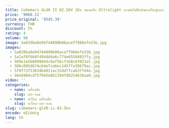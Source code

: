 ```yaml
---
title: Cubemars GL40 II 82.5KV 16v ขนาดเล็ก Ultralight แรงดันไฟฟ้าต่ําขนาดใหญ่เพลากลวง DC Brushless Servo Outrunner Gimbal มอเตอร์
price: '9068.11'
price_original: '9545.39'
currency: THB
discount: 5%
rating: 4
volume: 98
image: Sa039ba0e94744890b06aceff986efe33b.jpg
images:
  - Sa039ba0e94744890b06aceff986efe33b.jpg
  - Sa2af8f6b9f494dd4a6c774e6558402ffy.jpg
  - S09e1e566099044c8af5bcf1b8c6f023al.jpg
  - S06c095d674cb4e7ca6ec145ffa39679ac.jpg
  - Sf9f73753834b4011ac15dd77cab3ffd4e.jpg
  - S6eb984cd757945e8b1394fd625463baaO.jpg
video: ''
categories:
  - name: เครื่องมือ
    slug: เคร-องม
  - name: อะไหล่ เครื่องมือ
    slug: อะไหล-เคร-องม
slug: cubemars-gl40-ii-82-5kv
encode: oEiUwtg
lang: th
---
```

  